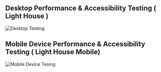 ## Desktop Performance & Accessibility Testing ( Light House ) 



![Desktop Testing](https://github.com/hkuspace-pu/project-submission-group-10-HKNatureWatch/blob/main/ProjectDocs/testing/Desktop%20Testing.png)


## Mobile Device Performance & Accessibility Testing ( Light House Mobile) 
![Mobile Device Tesing](https://github.com/hkuspace-pu/project-submission-group-10-HKNatureWatch/blob/main/ProjectDocs/testing/Mobile%20Device%20Testing.png)

